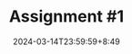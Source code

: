 ---
type: assignment
date: 2024-03-14T23:59:59+8:49
title: 'Assignment #1'
pdf: /static_files/assignments/01_assignment.pdf
attachment: /static_files/assignments/01_assignment.zip
#solutions: /static_files/assignments/asg_solutions.pdf
due_event: 
    type: due
    date: 2024-03-29T23:59:59
    description: 'Assignment #1 due'
---